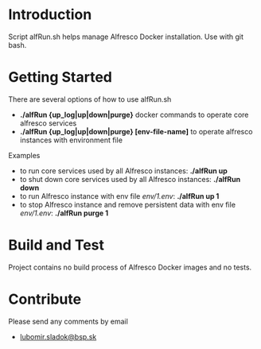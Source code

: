 # Introduction 
Script alfRun.sh helps manage Alfresco Docker installation. Use with git bash.

# Getting Started
There are several options of how to use alfRun.sh
- **./alfRun {up_log|up|down|purge}** docker commands to operate core alfresco services
- **./alfRun {up_log|up|down|purge} [env-file-name]** to operate alfresco instances with environment file

Examples
- to run core services used by all Alfresco instances: **./alfRun up**
- to shut down core services used by all Alfresco instances: **./alfRun down**
- to run Alfresco instance with env file *env/1.env*: **./alfRun up 1**
- to stop Alfresco instance and remove persistent data with env file *env/1.env*: **./alfRun purge 1**

# Build and Test
Project contains no build process of Alfresco Docker images and no tests.

# Contribute
Please send any comments by email
- [lubomir.sladok@bsp.sk](mailto:lubomir.sladok@bsp.sk)
